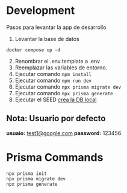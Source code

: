 # Development

Pasos para levantar la app de desarrollo

1. Levantar la base de datos

```
docker compose up -d
```

2. Renombrar el .env.template a .env
3. Reemplazar las variables de entorno.
4. Ejecutar comando `npm install`
5. Ejecutar comando `npm run dev`
6. Ejecutar comando `npx prisma migrate dev`
7. Ejecutar comando `npx prisma generate`
8. Ejecutar el SEED [crea la DB local](http://localhost:3000/api/seed)

## Nota: Usuario por defecto

**usuaio:** test1@google.com
**password:** 123456

# Prisma Commands

```
npx prisma init
npx prisma migrate dev
npx prisma generate
```

